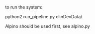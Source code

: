 

to run the system:

python2 run_pipeline.py clinDevData/

Alpino should be used first, see alpino.py

